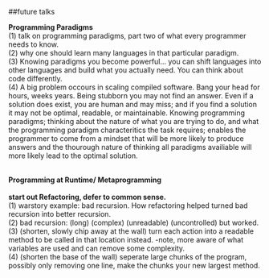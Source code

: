 ##future talks

<b>Programming Paradigms</b><br>
(1) talk on programming paradigms, part two of what every programmer needs to know.
<br>(2) why one should learn many languages in that particular paradigm.
<br>(3) Knowing paradigms you become powerful... you can shift languages into other languages and build what you actually need. You can think about code differently.
<br>(4) A big problem occours in scaling compiled software. Bang your head for hours, weeks years. Being stubborn you may not find an answer. Even if a solution does exist, you are human and may miss; and if you find a solution it may not be optimal, readable, or maintainable. Knowing programming paradigms; thinking about the nature of what you are trying to do, and what the programming paradigm characteritics the task requires; enables the programmer to come from a mindset that will be more likely to produce answers and the thourough nature of thinking all paradigms availiable will more likely lead to the optimal solution.

<br><b>Programming at Runtime/ Metaprogramming </b><br>
<br><b>start out Refactoring, defer to common sense.</b><br>
(1) warstory example: bad recursion. How refactoring helped turned bad recursion into better recursion.
<br>(2) bad recursion: (long) (complex) (unreadable) (uncontrolled) but worked.
<br>(3) (shorten, slowly chip away at the wall) turn each action into a readable method to be called in that location instead. -note, more aware of what variables are used and can remove some complexity.
<br>(4) (shorten the base of the wall) seperate large chunks of the program, possibly only removing one line, make the chunks your new largest method.
<br>
<br>

